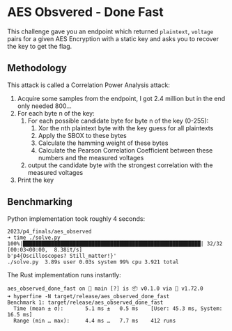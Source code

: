 # AES Obsvered - Done Fast

This challenge gave you an endpoint which returned `plaintext`, `voltage` pairs for a given AES Encryption with a static key and asks you to recover the key to get the flag.

## Methodology

This attack is called a Correlation Power Analysis attack:

1. Acquire some samples from the endpoint, I got 2.4 million but in the end only needed 800...
2. For each byte n of the key:
    1. For each possible candidate byte for byte n of the key (0-255):
        1. Xor the nth plaintext byte with the key guess for all plaintexts
        2. Apply the SBOX to these bytes
        3. Calculate the hamming weight of these bytes
        4. Calculate the Pearson Correlation Coefficient between these numbers and the measured voltages
    2. output the candidate byte with the strongest correlation with the measured voltages
3. Print the key


## Benchmarking

Python implementation took roughly 4 seconds:
```
2023/p4_finals/aes_observed
➜ time ./solve.py
100%|█████████████████████████████████████████████████████████| 32/32 [00:03<00:00,  8.38it/s]
b'p4{Oscilloscopes? Still_matter!}'
./solve.py  3.89s user 0.03s system 99% cpu 3.921 total
```

The Rust implementation runs instantly:
```
aes_observed_done_fast on  main [?] is 📦 v0.1.0 via 🦀 v1.72.0
➜ hyperfine -N target/release/aes_observed_done_fast
Benchmark 1: target/release/aes_observed_done_fast
  Time (mean ± σ):       5.1 ms ±   0.5 ms    [User: 45.3 ms, System: 16.5 ms]
  Range (min … max):     4.4 ms …   7.7 ms    412 runs
```
